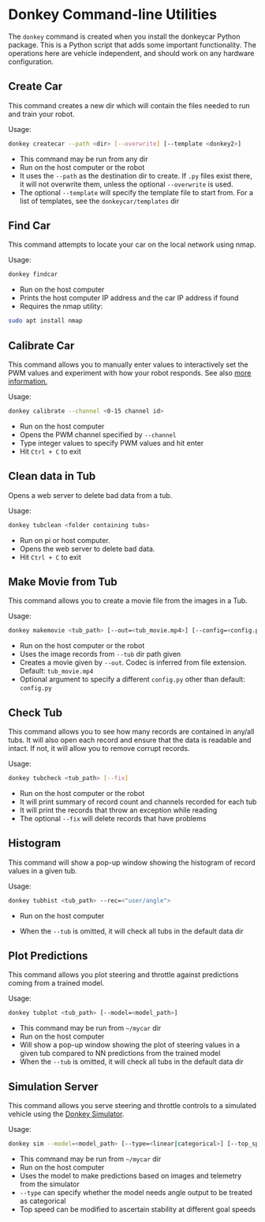 # Donkey Command-line Utilities

The `donkey` command is created when you install the donkeycar Python package. This is a Python script that adds some important functionality. The operations here are vehicle independent, and should work on any hardware configuration.

## Create Car

This command creates a new dir which will contain the files needed to run and train your robot.

Usage:
```bash
donkey createcar --path <dir> [--overwrite] [--template <donkey2>]
```

* This command may be run from any dir
* Run on the host computer or the robot
* It uses the `--path` as the destination dir to create. If `.py` files exist there, it will not overwrite them, unless the optional `--overwrite` is used.
* The optional `--template` will specify the template file to start from. For a list of templates, see the `donkeycar/templates` dir

## Find Car

This command attempts to locate your car on the local network using nmap.

Usage:
```bash
donkey findcar
```

* Run on the host computer
* Prints the host computer IP address and the car IP address if found
* Requires the nmap utility:
```bash
sudo apt install nmap
```

## Calibrate Car

This command allows you to manually enter values to interactively set the PWM values and experiment with how your robot responds.
See also [more information.](/guide/calibrate/)

Usage:
```bash
donkey calibrate --channel <0-15 channel id>
```

* Run on the host computer
* Opens the PWM channel specified by `--channel`
* Type integer values to specify PWM values and hit enter
* Hit `Ctrl + C` to exit

## Clean data in Tub

Opens a web server to delete bad data from a tub.

Usage:
```bash
donkey tubclean <folder containing tubs>
```

* Run on pi or host computer.
* Opens the web server to delete bad data.
* Hit `Ctrl + C` to exit


## Make Movie from Tub

This command allows you to create a movie file from the images in a Tub.

Usage:
```bash
donkey makemovie <tub_path> [--out=<tub_movie.mp4>] [--config=<config.py>]
```

* Run on the host computer or the robot
* Uses the image records from `--tub` dir path given
* Creates a movie given by `--out`. Codec is inferred from file extension. Default: `tub_movie.mp4`
* Optional argument to specify a different `config.py` other than default: `config.py`



## Check Tub

This command allows you to see how many records are contained in any/all tubs. It will also open each record and ensure that the data is readable and intact. If not, it will allow you to remove corrupt records.

Usage:
```bash
donkey tubcheck <tub_path> [--fix]
```

* Run on the host computer or the robot
* It will print summary of record count and channels recorded for each tub
* It will print the records that throw an exception while reading
* The optional `--fix` will delete records that have problems


## Histogram

This command will show a pop-up window showing the histogram of record values in a given tub.


Usage:
```bash
donkey tubhist <tub_path> --rec=<"user/angle">
```

* Run on the host computer

* When the `--tub` is omitted, it will check all tubs in the default data dir


## Plot Predictions

This command allows you plot steering and throttle against predictions coming from a trained model.

Usage:
```bash
donkey tubplot <tub_path> [--model=<model_path>]
```

* This command may be run from `~/mycar` dir
* Run on the host computer
* Will show a pop-up window showing the plot of steering values in a given tub compared to NN predictions from the trained model
* When the `--tub` is omitted, it will check all tubs in the default data dir


## Simulation Server

This command allows you serve steering and throttle controls to a simulated vehicle using the [Donkey Simulator](/guide/simulator.md).

Usage:
```bash
donkey sim --model=<model_path> [--type=<linear|categorical>] [--top_speed=<speed>] [--config=<config.py>]
```

* This command may be run from `~/mycar` dir
* Run on the host computer
* Uses the model to make predictions based on images and telemetry from the simulator
* `--type` can specify whether the model needs angle output to be treated as categorical
* Top speed can be modified to ascertain stability at different goal speeds

